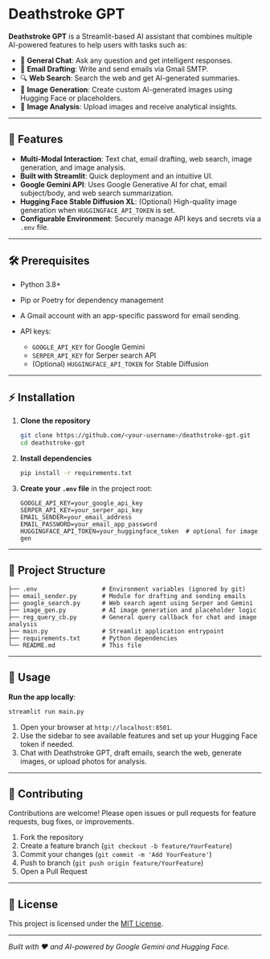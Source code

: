 # Deathstroke GPT

**Deathstroke GPT** is a Streamlit-based AI assistant that combines multiple AI-powered features to help users with tasks such as:

* 💬 **General Chat**: Ask any question and get intelligent responses.
* 📧 **Email Drafting**: Write and send emails via Gmail SMTP.
* 🔍 **Web Search**: Search the web and get AI-generated summaries.
* 🎨 **Image Generation**: Create custom AI-generated images using Hugging Face or placeholders.
* 📸 **Image Analysis**: Upload images and receive analytical insights.

---

## 🚀 Features

* **Multi-Modal Interaction**: Text chat, email drafting, web search, image generation, and image analysis.
* **Built with Streamlit**: Quick deployment and an intuitive UI.
* **Google Gemini API**: Uses Google Generative AI for chat, email subject/body, and web search summarization.
* **Hugging Face Stable Diffusion XL**: (Optional) High-quality image generation when `HUGGINGFACE_API_TOKEN` is set.
* **Configurable Environment**: Securely manage API keys and secrets via a `.env` file.

---

## 🛠️ Prerequisites

* Python 3.8+
* Pip or Poetry for dependency management
* A Gmail account with an app-specific password for email sending.
* API keys:

  * `GOOGLE_API_KEY` for Google Gemini
  * `SERPER_API_KEY` for Serper search API
  * (Optional) `HUGGINGFACE_API_TOKEN` for Stable Diffusion

---

## ⚡ Installation

1. **Clone the repository**

   ```bash
   git clone https://github.com/<your-username>/deathstroke-gpt.git
   cd deathstroke-gpt
   ```

2. **Install dependencies**

   ```bash
   pip install -r requirements.txt
   ```

3. **Create your `.env` file** in the project root:

   ```text
   GOOGLE_API_KEY=your_google_api_key
   SERPER_API_KEY=your_serper_api_key
   EMAIL_SENDER=your_email_address
   EMAIL_PASSWORD=your_email_app_password
   HUGGINGFACE_API_TOKEN=your_huggingface_token  # optional for image gen
   ```

---

## 📁 Project Structure

```text
├── .env                  # Environment variables (ignored by git)
├── email_sender.py       # Module for drafting and sending emails
├── google_search.py      # Web search agent using Serper and Gemini
├── image_gen.py          # AI image generation and placeholder logic
├── reg_query_cb.py       # General query callback for chat and image analysis
├── main.py               # Streamlit application entrypoint
├── requirements.txt      # Python dependencies
└── README.md             # This file
```

---

## 📝 Usage

**Run the app locally**:

```bash
streamlit run main.py
```

1. Open your browser at `http://localhost:8501`.
2. Use the sidebar to see available features and set up your Hugging Face token if needed.
3. Chat with Deathstroke GPT, draft emails, search the web, generate images, or upload photos for analysis.

---

## 🤝 Contributing

Contributions are welcome! Please open issues or pull requests for feature requests, bug fixes, or improvements.

1. Fork the repository
2. Create a feature branch (`git checkout -b feature/YourFeature`)
3. Commit your changes (`git commit -m 'Add YourFeature'`)
4. Push to branch (`git push origin feature/YourFeature`)
5. Open a Pull Request

---

## 📜 License

This project is licensed under the [MIT License](LICENSE).

---

*Built with ❤️ and AI-powered by Google Gemini and Hugging Face.*
